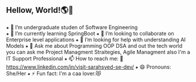 ## Hellow, World!🌎👋

 ⁕ 🔭 I’m undergraduate studen of Software Engineering </br>
 ⁕ 🌱 I’m currently learning SpringBoot 
 ⁕ 👯 I’m looking to collaborate on Enterprise level applications 
 ⁕ 🤔 I’m looking for help with understanding AI Models 
 ⁕ 💬 Ask me about Programming OOP DSA and out the tech world you can ask me Project Managment Straitegies, Agile Managment also I'm a IT Support Professional
 ⁕ 📫 How to reach me: 🔗 https://www.linkedin.com/in/visit-sarahsyed-se-dev/
 ⁕ 😄 Pronouns: She/Her
 ⁕ ⚡ Fun fact: I'm a caa lover.😻

